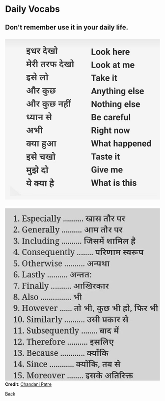 # Daily Vocabs

Don't remember use it in your daily life.
<br>
<br>
![Alt text](/courses/english/vocab-images/01.jpeg)
---
![Alt text](/courses/english/vocab-images/02.jpeg)
**Credit**: [Chandani Patre](https://github.com/chandanipatre)

[Back](/courses/english/readme.md)